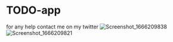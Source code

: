 # TODO-app
for any help contact me on my twitter 
![Screenshot_1666209838](https://user-images.githubusercontent.com/68062657/196793531-a6912fc8-0173-4606-bd2d-8f902e644cbe.png)
![Screenshot_1666209821](https://user-images.githubusercontent.com/68062657/196793546-4bc98222-0f6c-478d-b0f8-275ed5734cf1.png)
